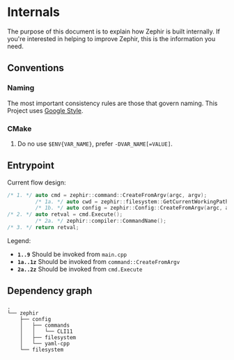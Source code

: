 # Internals

The purpose of this document is to explain how Zephir is built internally.
If you're interested in helping to improve Zephir, this is the information
you need.

## Conventions

### Naming

The most important consistency rules are those that govern naming.
This Project uses [Google Style](https://google.github.io/styleguide/cppguide.html#Naming).

### CMake

1. Do no use `$ENV{VAR_NAME}`, prefer `-DVAR_NAME[=VALUE]`.

## Entrypoint

Current flow design:

```c++
/* 1. */ auto cmd = zephir::command::CreateFromArgv(argc, argv);
         /* 1a. */ auto cwd = zephir::filesystem::GetCurrentWorkingPath();
         /* 1b. */ auto config = zephir::Config::CreateFromArgv(argc, argv, cwd);
/* 2. */ auto retval = cmd.Execute();
         /* 2a. */ zephir::compiler::CommandName();
/* 3. */ return retval;
```

Legend:

- **`1..9`**   Should be invoked from `main.cpp`
- **`1a..1z`** Should be invoked from `command::CreateFromArgv`
- **`2a..2z`** Should be invoked from `cmd.Execute`

## Dependency graph

```text
.
└── zephir
    ├── config
    │   ├── commands
    │   │   └── CLI11
    │   ├── filesystem
    │   └── yaml-cpp
    └── filesystem
```
